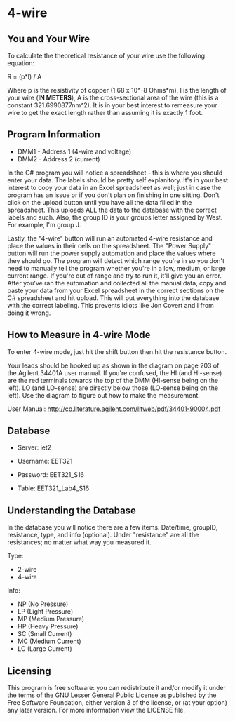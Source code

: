 # 4-wire

## You and Your Wire
To calculate the theoretical resistance of your wire use the following 
equation:

R = (p*l) / A

Where p is the resistivity of copper (1.68 x 10^-8 Ohms*m), l is the length 
of your wire (**IN METERS**), A is the cross-sectional area of the wire 
(this is a constant 321.6990877nm^2). It is in your best interest to 
remeasure your wire to get the exact length rather than assuming it is 
exactly 1 foot.

## Program Information
* DMM1 - Address 1 (4-wire and voltage)
* DMM2 - Address 2 (current)

In the C# program you will notice a spreadsheet - this is where you should
enter your data. The labels should be pretty self explanitory. It's in your 
best interest to copy your data in an Excel spreadsheet as well; just in case 
the program has an issue or if you don't plan on finishing in one sitting.
Don't click on the upload button until you have all the data filled in
the spreadsheet. This uploads ALL the data to the database with the correct
labels and such. Also, the group ID is your groups letter assigned by West.
For example, I'm group J.

Lastly, the "4-wire" button will run an automated 4-wire resistance and 
place the values in their cells on the spreadsheet. The "Power Supply" button
will run the power supply automation and place the values where they should
go.
The program will detect which range you're in so you don't need to
manually tell the program whether you're in a low, medium, or large current
range. If you're out of range and try to run it, it'll give you an error.
After you've ran the automation and collected all the manual data, copy
and paste your data from your Excel spreadsheet in the correct sections 
on the C# spreadsheet and hit upload. This will put everything into the
database with the correct labeling. This prevents idiots like Jon Covert
and I from doing it wrong.

## How to Measure in 4-wire Mode

To enter 4-wire mode, just hit the shift button then hit the resistance button.

Your leads should be hooked up as shown in the diagram on page 203 of the Agilent 
34401A user manual. If you're confused, the HI (and HI-sense) are the red terminals 
towards the top of the DMM (HI-sense being on the left). LO (and LO-sense) are 
directly below those (LO-sense being on the left). Use the diagram to figure out 
how to make the measurement.

User Manual: http://cp.literature.agilent.com/litweb/pdf/34401-90004.pdf

## Database
* Server: iet2

* Username: EET321

* Password: EET321_S16

* Table: EET321_Lab4_S16

## Understanding the Database
In the database you will notice there are a few items. Date/time, groupID,
resistance, type, and info (optional). Under "resistance" are all the
resistances; no matter what way you measured it.

Type:
* 2-wire
* 4-wire

Info:
* NP (No Pressure)
* LP (Light Pressure)
* MP (Medium Pressure)
* HP (Heavy Pressure)
* SC (Small Current)
* MC (Medium Current)
* LC (Large Current)

## Licensing
This program is free software: you can redistribute it and/or modify
it under the terms of the GNU Lesser General Public License as published 
by the Free Software Foundation, either version 3 of the license, or
(at your option) any later version. For more information view the LICENSE
file.
